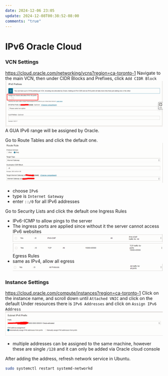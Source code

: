 ```yaml
---
date: 2024-12-06 23:05
update: 2024-12-08T00:38:52-08:00
comments: "true"
---
```

# IPv6 Oracle Cloud
### VCN Settings
https://cloud.oracle.com/networking/vcns?region=ca-toronto-1
Navigate to the main VCN, then under CIDR Blocks and Prefixes, click `Add CIDR Block`
![](assets/Pasted%20image%2020241207225444.png)
A GUA IPv6 range will be assigned by Oracle.

Go to Route Tables and click the default one.
![](assets/Pasted%20image%2020241207225647.png)
- choose `IPv6`
- type is `Internet Gateway`
- enter `::/0` for all IPv6 addresses

Go to Security Lists and click the default one
Ingress Rules
- IPv6-ICMP to allow pings to the server
- The ingress ports are applied since without it the server cannot access IPv6 websites
![](assets/Pasted%20image%2020241207231447.png)
![](assets/Pasted%20image%2020241207231012.png)
Egress Rules
- same as IPv4, allow all egress
![](assets/Pasted%20image%2020241207232328.png)
### Instance Settings
https://cloud.oracle.com/compute/instances?region=ca-toronto-1
Click on the instance name, and scroll down until `Attached VNIC` and click on the default
Under resources there is `IPv6 Addresses` and click on `Assign IPv6 Address`
![](assets/Pasted%20image%2020241207234053.png)

- multiple addresses can be assigned to the same machine, however these are single `/128` and it can only be added via Oracle cloud console

After adding the address, refresh network service in Ubuntu.
```bash
sudo systemctl restart systemd-networkd
```
